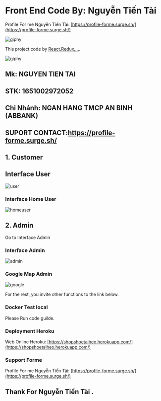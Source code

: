 # Front End Code By: Nguyễn Tiến Tài


Profile For me Nguyễn Tiến Tài: [https://profile-forme.surge.sh/](https://profile-forme.surge.sh/)

![giphy](https://user-images.githubusercontent.com/63393170/162171222-d6f7983d-bd06-4001-a29a-3c574e1ff962.gif)



This project code by [React,Redux,...](https://github.com/facebook/create-react-app).

![giphy](https://3.bp.blogspot.com/-SzGvXn2sTmw/V6k-90GH3ZI/AAAAAAAAIsk/Q678Pil-0kITLPa3fD--JkNdnJVKi_BygCLcB/s1600/cf10-fbc08%2B%25281%2529.gif)


## Mk: NGUYEN TIEN TAI

## STK: 1651002972052

## Chi Nhánh: NGAN HANG TMCP AN BINH (ABBANK)

## SUPORT CONTACT:https://profile-forme.surge.sh/


## 1. Customer


## Interface User

![user](https://user-images.githubusercontent.com/63393170/162173260-2c1e89bd-81ec-4b31-b57d-2a7a72f89cdc.jpg)





### Interface Home User

![homeuser](https://user-images.githubusercontent.com/63393170/162173949-43ca3330-1844-422f-81b6-23cb407eafce.jpg)


## 2. Admin

Go to Interface Admin
### Interface Admin

![admin](https://user-images.githubusercontent.com/63393170/162174730-5eb4f9be-5024-4c39-a437-a05b948f6a72.jpg)




### Google Map Admin

![google](https://user-images.githubusercontent.com/63393170/162175127-cfeff0f7-7cb7-4764-811f-895f6b942fb6.jpg)


For the rest, you invite other functions to the link below.

### Docker Test local

 Please Run code guilde.

### Deployment Heroku

Web Online Heroku: [https://shopshoetaiheo.herokuapp.com/](https://shopshoetaiheo.herokuapp.com/)

### Support Forme

Profile For me Nguyễn Tiến Tài: [https://profile-forme.surge.sh/](https://profile-forme.surge.sh/)

## Thank For Nguyễn Tiến Tài .

